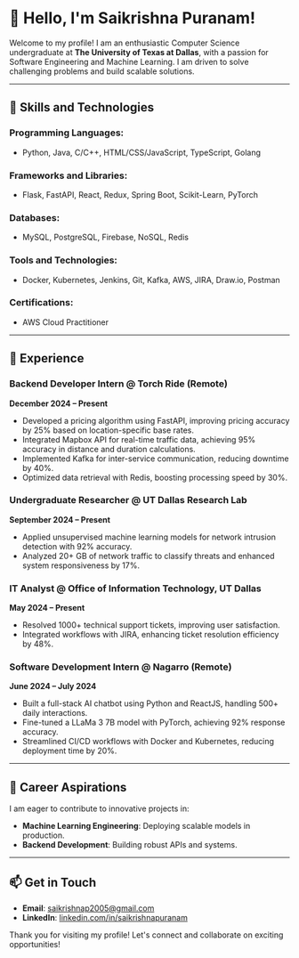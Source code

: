 # 👋 Hello, I'm Saikrishna Puranam!

Welcome to my profile! I am an enthusiastic Computer Science undergraduate at **The University of Texas at Dallas**, with a passion for Software Engineering and Machine Learning. I am driven to solve challenging problems and build scalable solutions.

---

## 🚀 Skills and Technologies

### Programming Languages:
- Python, Java, C/C++, HTML/CSS/JavaScript, TypeScript, Golang

### Frameworks and Libraries:
- Flask, FastAPI, React, Redux, Spring Boot, Scikit-Learn, PyTorch

### Databases:
- MySQL, PostgreSQL, Firebase, NoSQL, Redis

### Tools and Technologies:
- Docker, Kubernetes, Jenkins, Git, Kafka, AWS, JIRA, Draw.io, Postman

### Certifications:
- AWS Cloud Practitioner

---

## 💼 Experience

### **Backend Developer Intern** @ Torch Ride (Remote)  
**December 2024 – Present**
- Developed a pricing algorithm using FastAPI, improving pricing accuracy by 25% based on location-specific base rates.
- Integrated Mapbox API for real-time traffic data, achieving 95% accuracy in distance and duration calculations.
- Implemented Kafka for inter-service communication, reducing downtime by 40%.
- Optimized data retrieval with Redis, boosting processing speed by 30%.

### **Undergraduate Researcher** @ UT Dallas Research Lab  
**September 2024 – Present**
- Applied unsupervised machine learning models for network intrusion detection with 92% accuracy.
- Analyzed 20+ GB of network traffic to classify threats and enhanced system responsiveness by 17%.

### **IT Analyst** @ Office of Information Technology, UT Dallas  
**May 2024 – Present**
- Resolved 1000+ technical support tickets, improving user satisfaction.
- Integrated workflows with JIRA, enhancing ticket resolution efficiency by 48%.

### **Software Development Intern** @ Nagarro (Remote)  
**June 2024 – July 2024**
- Built a full-stack AI chatbot using Python and ReactJS, handling 500+ daily interactions.
- Fine-tuned a LLaMa 3 7B model with PyTorch, achieving 92% response accuracy.
- Streamlined CI/CD workflows with Docker and Kubernetes, reducing deployment time by 20%.

---

## 🌟 Career Aspirations

I am eager to contribute to innovative projects in:
- **Machine Learning Engineering**: Deploying scalable models in production.
- **Backend Development**: Building robust APIs and systems.

---

## 📫 Get in Touch
- **Email**: [saikrishnap2005@gmail.com](mailto:saikrishnap2005@gmail.com)
- **LinkedIn**: [linkedin.com/in/saikrishnapuranam](https://linkedin.com/in/saikrishnapuranam)

Thank you for visiting my profile! Let's connect and collaborate on exciting opportunities!
